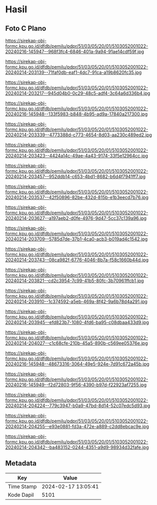 # Hasil

## Foto C Plano

https://sirekap-obj-formc.kpu.go.id/dfdb/pemilu/pdpr/51/03/05/20/01/5103052001022-20240216-145947--968f3fc4-6846-401a-9a94-91ae14cdf59f.jpg

https://sirekap-obj-formc.kpu.go.id/dfdb/pemilu/pdpr/51/03/05/20/01/5103052001022-20240214-203139--71faf0db-eaf1-4dc7-91ca-a19b8620fc35.jpg

https://sirekap-obj-formc.kpu.go.id/dfdb/pemilu/pdpr/51/03/05/20/01/5103052001022-20240214-203217--945d04b0-0c29-48c5-adf4-3c64a6d336b4.jpg

https://sirekap-obj-formc.kpu.go.id/dfdb/pemilu/pdpr/51/03/05/20/01/5103052001022-20240216-145948--133f5983-b848-4b95-ad9a-17840a217300.jpg

https://sirekap-obj-formc.kpu.go.id/dfdb/pemilu/pdpr/51/03/05/20/01/5103052001022-20240214-203339--4773388d-c773-4654-8d03-aa230c489ed2.jpg

https://sirekap-obj-formc.kpu.go.id/dfdb/pemilu/pdpr/51/03/05/20/01/5103052001022-20240214-203423--4424a14c-49ae-4a43-9174-33f5e12964cc.jpg

https://sirekap-obj-formc.kpu.go.id/dfdb/pemilu/pdpr/51/03/05/20/01/5103052001022-20240214-203457--952ddb14-c653-4bd1-8682-b6d4f7941ff7.jpg

https://sirekap-obj-formc.kpu.go.id/dfdb/pemilu/pdpr/51/03/05/20/01/5103052001022-20240214-203537--42f50896-82be-432d-815b-e1b3eecd7b76.jpg

https://sirekap-obj-formc.kpu.go.id/dfdb/pemilu/pdpr/51/03/05/20/01/5103052001022-20240214-203627--a197aeb2-d0fe-4976-9d47-5cc37c139a96.jpg

https://sirekap-obj-formc.kpu.go.id/dfdb/pemilu/pdpr/51/03/05/20/01/5103052001022-20240214-203709--5785d7de-37b1-4ca0-acb3-b019ad4c1542.jpg

https://sirekap-obj-formc.kpu.go.id/dfdb/pemilu/pdpr/51/03/05/20/01/5103052001022-20240214-203743--08ca982f-6776-4046-8b7a-f58c1660b44d.jpg

https://sirekap-obj-formc.kpu.go.id/dfdb/pemilu/pdpr/51/03/05/20/01/5103052001022-20240214-203821--cd2c3954-7c99-41b5-80fc-3b70961ffcb1.jpg

https://sirekap-obj-formc.kpu.go.id/dfdb/pemilu/pdpr/51/03/05/20/01/5103052001022-20240214-203910--1c374592-a5eb-469a-8f42-9a6b78d4a291.jpg

https://sirekap-obj-formc.kpu.go.id/dfdb/pemilu/pdpr/51/03/05/20/01/5103052001022-20240214-203945--efd823b7-1080-4fd6-ba95-c08dbaa433d9.jpg

https://sirekap-obj-formc.kpu.go.id/dfdb/pemilu/pdpr/51/03/05/20/01/5103052001022-20240214-204027--c1c68cfe-210b-45a5-890b-c569ee05376e.jpg

https://sirekap-obj-formc.kpu.go.id/dfdb/pemilu/pdpr/51/03/05/20/01/5103052001022-20240216-145948--48673316-3064-49e5-924e-7d91c672a45b.jpg

https://sirekap-obj-formc.kpu.go.id/dfdb/pemilu/pdpr/51/03/05/20/01/5103052001022-20240216-145949--f2d72803-9f56-4390-b97d-f22923af7255.jpg

https://sirekap-obj-formc.kpu.go.id/dfdb/pemilu/pdpr/51/03/05/20/01/5103052001022-20240214-204224--779c3947-b0a9-47bd-8d14-52c07edc5d93.jpg

https://sirekap-obj-formc.kpu.go.id/dfdb/pemilu/pdpr/51/03/05/20/01/5103052001022-20240214-204255--e93e0881-fd3a-472e-a889-c2dd8ebcac9e.jpg

https://sirekap-obj-formc.kpu.go.id/dfdb/pemilu/pdpr/51/03/05/20/01/5103052001022-20240214-204342--ba483152-0244-4351-a9d9-98934d32fafe.jpg


## Metadata

| Key        | Value               |
| ---------- | ------------------- |
| Time Stamp | 2024-02-17 13:05:41 |
| Kode Dapil | 5101                |



